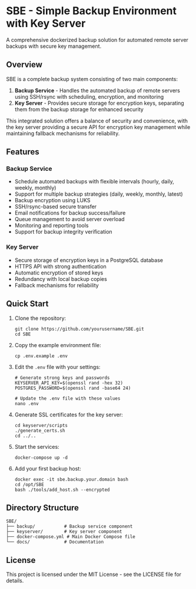 # SBE - Simple Backup Environment with Key Server

A comprehensive dockerized backup solution for automated remote server backups with secure key management.

## Overview

SBE is a complete backup system consisting of two main components:

1. **Backup Service** - Handles the automated backup of remote servers using SSH/rsync with scheduling, encryption, and monitoring
2. **Key Server** - Provides secure storage for encryption keys, separating them from the backup storage for enhanced security

This integrated solution offers a balance of security and convenience, with the key server providing a secure API for encryption key management while maintaining fallback mechanisms for reliability.

## Features

### Backup Service
- Schedule automated backups with flexible intervals (hourly, daily, weekly, monthly)
- Support for multiple backup strategies (daily, weekly, monthly, latest)
- Backup encryption using LUKS
- SSH/rsync-based secure transfer
- Email notifications for backup success/failure
- Queue management to avoid server overload
- Monitoring and reporting tools
- Support for backup integrity verification

### Key Server
- Secure storage of encryption keys in a PostgreSQL database
- HTTPS API with strong authentication
- Automatic encryption of stored keys
- Redundancy with local backup copies
- Fallback mechanisms for reliability

## Quick Start

1. Clone the repository:
   ```
   git clone https://github.com/yourusername/SBE.git
   cd SBE
   ```

2. Copy the example environment file:
   ```
   cp .env.example .env
   ```

3. Edit the `.env` file with your settings:
   ```
   # Generate strong keys and passwords
   KEYSERVER_API_KEY=$(openssl rand -hex 32)
   POSTGRES_PASSWORD=$(openssl rand -base64 24)
   
   # Update the .env file with these values
   nano .env
   ```

4. Generate SSL certificates for the key server:
   ```
   cd keyserver/scripts
   ./generate_certs.sh
   cd ../..
   ```

5. Start the services:
   ```
   docker-compose up -d
   ```

6. Add your first backup host:
   ```
   docker exec -it sbe.backup.your.domain bash
   cd /opt/SBE
   bash ./tools/add_host.sh --encrypted
   ```

## Directory Structure

```
SBE/
├── backup/           # Backup service component
├── keyserver/        # Key server component
├── docker-compose.yml # Main Docker Compose file
└── docs/             # Documentation
```

## License

This project is licensed under the MIT License - see the LICENSE file for details.

